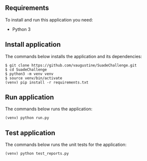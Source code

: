 Requirements
------------

To install and run this application you need:

- Python 3

Install application
-------------------

The commands below installs the application and its dependencies:

    $ git clone https://github.com/vaugustine/SuadeChallenge.git
    $ cd SuadeChallenge
    $ python3 -m venv venv
    $ source venv/bin/activate
    (venv) pip install -r requirements.txt

Run application
---------------

The commands below runs the application:

    (venv) python run.py
    
Test application
---------------

The commands below runs the unit tests for the application:

    (venv) python test_reports.py
